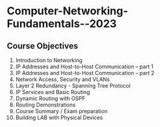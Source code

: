 # Computer-Networking-Fundamentals--2023

## Course Objectives

1. Introduction to Networking
2. IP Addresses and Host-to-Host Communication – part 1
3. IP Addresses and Host-to-Host Communication – part 2
4. Network Access, Security and VLANs
5. Layer 2 Redundancy - Spanning Tree Protocol
6. IP Services and Basic Routing
7. Dynamic Routing with OSPF
8. Routing Demonstrations
9. Course Summary / Exam preparation
10. Building LAB with Physical Devices
